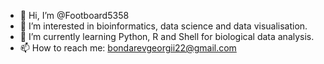 - 👋 Hi, I’m @Footboard5358
- 👀 I’m interested in bioinformatics, data science and data visualisation.
- 🌱 I’m currently learning Python, R and Shell for biological data analysis.
- 📫 How to reach me: bondarevgeorgii22@gmail.com
<!---
Footboard5358/Footboard5358 is a ✨ special ✨ repository because its `README.md` (this file) appears on your GitHub profile.
You can click the Preview link to take a look at your changes.
--->
